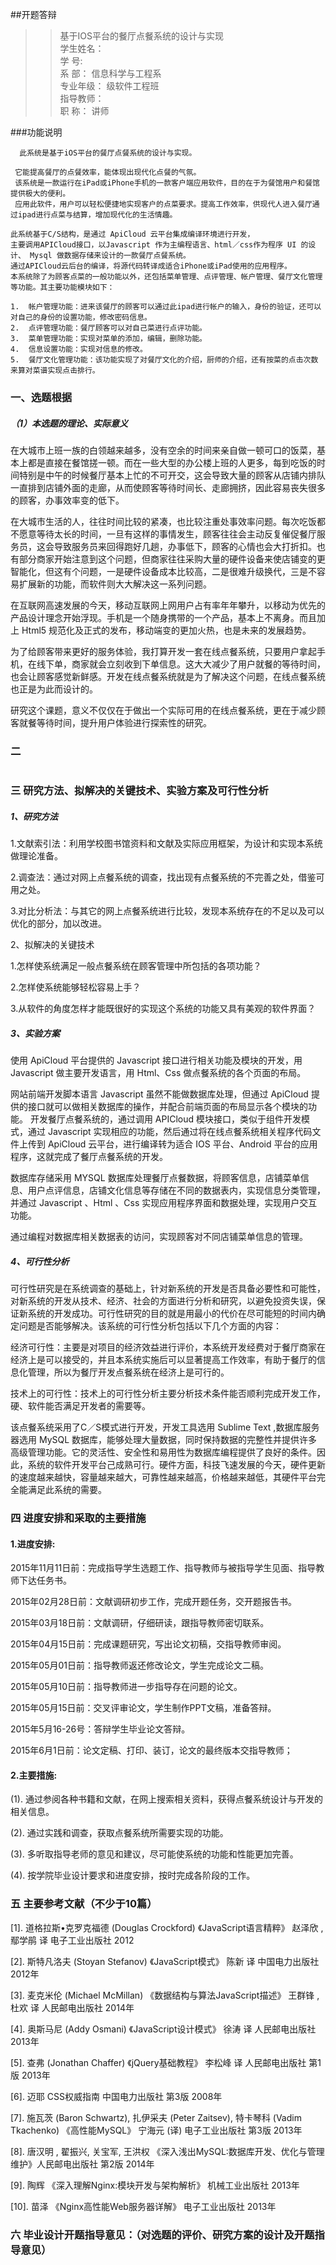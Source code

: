 ##开题答辩

>>基于IOS平台的餐厅点餐系统的设计与实现    
学生姓名：             
学       号:            
系       部：    信息科学与工程系      
专业年级：    级软件工程班      
指导教师：                 
职       称：     讲师 


###功能说明

```
  此系统是基于iOS平台的餐厅点餐系统的设计与实现。

 它能提高餐厅的点餐效率，能体现出现代化点餐的气氛。
 该系统是一款运行在iPad或iPhone手机的一款客户端应用软件，目的在于为餐馆用户和餐馆提供极大的便利。
 应用此软件，用户可以轻松便捷地实现客户的点菜要求。提高工作效率，供现代人进入餐厅通过ipad进行点菜与结算，增加现代化的生活情趣。

此系统基于C/S结构，是通过 ApiCloud 云平台集成编译环境进行开发，
主要调用APICloud接口，以Javascript 作为主编程语言、html／css作为程序 UI 的设计、 Mysql 做数据存储来设计的一款餐厅点餐系统。
通过APICloud云后台的编译，将源代码转译成适合iPhone或iPad使用的应用程序。
本系统除了为顾客点菜的一般功能以外，还包括菜单管理、点评管理、帐户管理、餐厅文化管理等功能。其主要功能模块如下：

1.  帐户管理功能：进来该餐厅的顾客可以通过此ipad进行帐户的输入，身份的验证，还可以对自己的身份的设置功能，修改密码信息。
2.  点评管理功能：餐厅顾客可以对自己菜进行点评功能。
3.  菜单管理功能：实现对菜单的添加，编辑，删除功能。
4.  信息设置功能：实现对信息的修改。
5.  餐厅文化管理功能：该功能实现了对餐厅文化的介绍，厨师的介绍，还有按菜的点击次数来算对菜谱实现点击排行。

```

### 一、选题根据

##### （1）本选题的理论、实际意义

在大城市上班一族的白领越来越多，没有空余的时间来亲自做一顿可口的饭菜，基本上都是直接在餐馆搓一顿。而在一些大型的办公楼上班的人更多，每到吃饭的时间特别是中午的时候餐厅基本上忙的不可开交，这会导致大量的顾客从店铺内排队一直排到店铺外面的走廊，从而使顾客等待时间长、走廊拥挤，因此容易丧失很多的顾客，办事效率变的低下。

在大城市生活的人，往往时间比较的紧凑，也比较注重处事效率问题。每次吃饭都不愿意等待太长的时间，一旦有这样的事情发生，顾客往往会主动反复催促餐厅服务员，这会导致服务员来回得跑好几趟，办事低下，顾客的心情也会大打折扣。也有部分商家开始注意到这个问题，但商家往往采购大量的硬件设备来使店铺变的更智能化，但这有个问题，一是硬件设备成本比较高，二是很难升级换代，三是不容易扩展新的功能，而软件则大大解决这一系列问题。

在互联网高速发展的今天，移动互联网上网用户占有率年年攀升，以移动为优先的产品设计理念开始浮现。手机是一个随身携带的一个产品，基本上不离身。而且加上 Html5 规范化及正式的发布，移动端变的更加火热，也是未来的发展趋势。

为了给顾客带来更好的服务体验，我打算开发一套在线点餐系统，只要用户拿起手机，在线下单，商家就会立刻收到下单信息。这大大减少了用户就餐的等待时间，也会让顾客感觉新鲜感。开发在线点餐系统就是为了解决这个问题，在线点餐系统也正是为此而设计的。  

研究这个课题，意义不仅仅在于做出一个实际可用的在线点餐系统，更在于减少顾客就餐等待时间，提升用户体验进行探索性的研究。

### 二

```

```

### 三 研究方法、拟解决的关键技术、实验方案及可行性分析

##### 1、研究方法

1.文献索引法：利用学校图书馆资料和文献及实际应用框架，为设计和实现本系统做理论准备。

2.调查法：通过对网上点餐系统的调查，找出现有点餐系统的不完善之处，借鉴可用之处。

3.对比分析法：与其它的网上点餐系统进行比较，发现本系统存在的不足以及可以优化的部分，加以改进。

2、拟解决的关键技术

1.怎样使系统满足一般点餐系统在顾客管理中所包括的各项功能？ 

2.怎样使系统能够轻松容易上手？ 

3.从软件的角度怎样才能既很好的实现这个系统的功能又具有美观的软件界面？


##### 3、实验方案

使用 ApiCloud 平台提供的 Javascript 接口进行相关功能及模块的开发，用 Javascript 做主要开发语言，用 Html、Css 做点餐系统的各个页面的布局。

网站前端开发脚本语言 Javascript 虽然不能做数据库处理，但通过 ApiCloud 提供的接口就可以做相关数据库的操作，并配合前端页面的布局显示各个模块的功能。 开发餐厅点餐系统的，通过调用 APICloud 模块接口，类似于组件开发模式，通过 Javascript 实现相应的功能，然后通过将在线点餐系统相关程序代码文件上传到 ApiCloud 云平台，进行编译转为适合 IOS 平台、Android 平台的应用程序，这就完成了餐厅点餐系统的开发。

数据库存储采用 MYSQL 数据库处理餐厅点餐数据，将顾客信息，店铺菜单信息、用户点评信息，店铺文化信息等存储在不同的数据表内，实现信息分类管理，并通过 Javascript 、Html 、Css 实现应用程序界面和数据处理，实现用户交互功能。

通过编程对数据库相关数据表的访问，实现顾客对不同店铺菜单信息的管理。


##### 4、可行性分析

可行性研究是在系统调查的基础上，针对新系统的开发是否具备必要性和可能性，对新系统的开发从技术、经济、社会的方面进行分析和研究，以避免投资失误，保证新系统的开发成功。可行性研究的目的就是用最小的代价在尽可能短的时间内确定问题是否能够解决。该系统的可行性分析包括以下几个方面的内容： 

经济可行性：主要是对项目的经济效益进行评价，本系统开发经费对于餐厅商家在经济上是可以接受的，并且本系统实施后可以显著提高工作效率，有助于餐厅的信息化管理，所以为餐厅开发点餐系统在经济上是可行的。 

技术上的可行性：技术上的可行性分析主要分析技术条件能否顺利完成开发工作，硬、软件能否满足开发者的需要等。

该点餐系统采用了C／S模式进行开发，开发工具选用 Sublime Text ,数据库服务器选用 MySQL 数据库，能够处理大量数据，同时保持数据的完整性并提供许多高级管理功能。它的灵活性、安全性和易用性为数据库编程提供了良好的条件。因此，系统的软件开发平台己成熟可行。硬件方面，科技飞速发展的今天，硬件更新的速度越来越快，容量越来越大，可靠性越来越高，价格越来越低，其硬件平台完全能满足此系统的需要。



### 四 进度安排和采取的主要措施


####    1.进度安排:

2015年11月11日前：完成指导学生选题工作、指导教师与被指导学生见面、指导教师下达任务书。

2015年02月28日前：文献调研初步工作，完成开题任务，交开题报告书。

2015年03月18日前：文献调研，仔细研读，跟指导教师密切联系。

2015年04月15日前：完成课题研究，写出论文初稿，交指导教师审阅。

2015年05月01日前：指导教师返还修改论文，学生完成论文二稿。

2015年05月10日前：指导教师进一步指导存在问题的论文。

2015年05月15日前：交叉评审论文，学生制作PPT文稿，准备答辩。

2015年5月16-26号：答辩学生毕业论文答辩。

2015年6月1日前：论文定稿、打印、装订，论文的最终版本交指导教师；

  
#### 2.主要措施:

 (1). 通过参阅各种书籍和文献，在网上搜索相关资料，获得点餐系统设计与开发的相关信息。

 (2). 通过实践和调查，获取点餐系统所需要实现的功能。

 (3). 多听取指导老师的意见和建议，尽可能使系统的功能和性能更加完善。

 (4). 按学院毕业设计要求和进度安排，按时完成各阶段的工作。


### 五 主要参考文献（不少于10篇）



[1]. 道格拉斯•克罗克福德 (Douglas Crockford) 《JavaScript语言精粹》 赵泽欣 , 鄢学鹃 译
  电子工业出版社 2012

[2]. 斯特凡洛夫 (Stoyan Stefanov) 《JavaScript模式》 陈新 译  中国电力出版社 2012年

[3]. 麦克米伦 (Michael McMillan) 《数据结构与算法JavaScript描述》 王群锋 , 杜欢 译 人民邮电出版社 2014年

[4]. 奥斯马尼 (Addy Osmani) 《JavaScript设计模式》 徐涛 译  人民邮电出版社 2013年

[5]. 查弗 (Jonathan Chaffer)  《jQuery基础教程》 李松峰 译  人民邮电出版社 第1版 2013年

[6]. 迈耶 CSS权威指南  中国电力出版社 第3版 2008年

[7]. 施瓦茨 (Baron Schwartz), 扎伊采夫 (Peter Zaitsev), 特卡琴科 (Vadim Tkachenko) 《高性能MySQL》  宁海元 (译) 电子工业出版社 第3版 2013年

[8].  唐汉明 , 翟振兴, 关宝军, 王洪权  《深入浅出MySQL:数据库开发、优化与管理维护》人民邮电出版社 第2版 2014年

[9]. 陶辉   《深入理解Nginx:模块开发与架构解析》 机械工业出版社  2013年

[10]. 苗泽   《Nginx高性能Web服务器详解》  电子工业出版社  2013年


### 六 毕业设计开题指导意见：（对选题的评价、研究方案的设计及开题指导意见）

